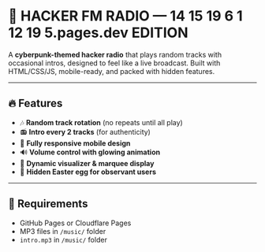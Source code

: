 # 🎩 HACKER FM RADIO — 14 15 19 6 1 12 19 5.pages.dev EDITION

A **cyberpunk-themed hacker radio** that plays random tracks with occasional intros, designed to feel like a live broadcast. Built with HTML/CSS/JS, mobile-ready, and packed with hidden features.

---

## 🔥 Features

- 🎶 **Random track rotation** (no repeats until all play)  
- 📻 **Intro every 2 tracks** (for authenticity)  
- 📱 **Fully responsive mobile design**  
- 🔊 **Volume control with glowing animation**  
- 📡 **Dynamic visualizer & marquee display**  
- 🧩 **Hidden Easter egg for observant users**

---

## 🧪 Requirements

- GitHub Pages or Cloudflare Pages  
- MP3 files in `/music/` folder  
- `intro.mp3` in `/music/` folder

